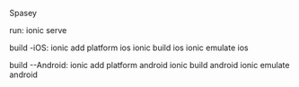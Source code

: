 Spasey

run: ionic serve

build -iOS:         ionic add platform ios
                    ionic build ios
                    ionic emulate ios

build --Android:    ionic add platform android
                    ionic build android
                    ionic emulate android